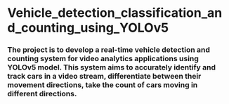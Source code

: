 # Vehicle_detection_classification_and_counting_using_YOLOv5
### The project is to develop a real-time vehicle detection and counting system for video analytics applications using YOLOv5 model. This system aims to accurately identify and track cars in a video stream, differentiate between their movement directions, take the count of cars moving in different directions.
